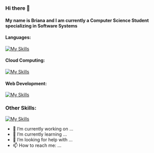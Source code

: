 ### Hi there 👋
#### My name is Briana and I am currently a Computer Science Student specializing in Software Systems
#### Languages:
[![My Skills](https://skillicons.dev/icons?i=py,cs,java,js&theme=light)](https://skillicons.dev)

#### Cloud Computing:
[![My Skills](https://skillicons.dev/icons?i=docker,kubernetes,azure,bootstrap,gcp&theme=light)](https://skillicons.dev)

#### Web Development:
[![My Skills](https://skillicons.dev/icons?i=js,html,css,bootstrap,django,flask&theme=light)](https://skillicons.dev)

### Other Skills:
[![My Skills](https://skillicons.dev/icons?i=Linux&theme=light)](https://skillicons.dev)

- 🔭 I’m currently working on ...
- 🌱 I’m currently learning ...
- 🤔 I’m looking for help with ...
- 📫 How to reach me: ...

<!--
**grantbriana/grantbriana** is a ✨ _special_ ✨ repository because its `README.md` (this file) appears on your GitHub profile.

Here are some ideas to get you started:

- 🔭 I’m currently working on ...
- 🌱 I’m currently learning ...
- 👯 I’m looking to collaborate on ...
- 🤔 I’m looking for help with ...
- 💬 Ask me about ...
- 📫 How to reach me: ...
- 😄 Pronouns: ...
- ⚡ Fun fact: ...
-->

